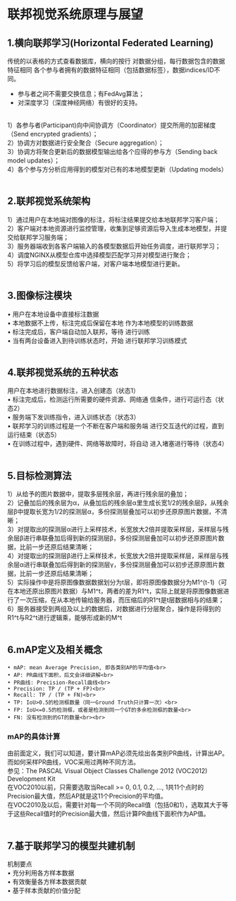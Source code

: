 # 联邦视觉系统原理与展望
## 1.横向联邦学习(Horizontal Federated Learning) 
传统的以表格的方式查看数据库，横向的按行 对数据分组，每行数据包含的数据特征相同 各个参与者拥有的数据特征相同（包括数据标签），数据indices/ID不同。<br>
 - 参与者之间不需要交换信息；有FedAvg算法；<br>
 - 对深度学习（深度神经网络）有很好的支持。<br><br>

1）各参与者(Participant)向中间协调方（Coordinator）提交所用的加密梯度（Send encrypted gradients）；<br>
2）协调方对数据进行安全聚合（Secure aggregation）；<br>
3）协调方将聚合更新后的数据模型输出给各个应得的参与方（Sending back model updates）；<br>
4）各个参与方分析应用得到的模型对已有的本地模型更新（Updating models）<br><br>

## 2.联邦视觉系统架构
1）通过用户在本地端对图像的标注，将标注结果提交给本地联邦学习客户端；<br>
2）客户端对本地资源进行监控管理，收集到足够资源后导入生成本地模型，并提交给联邦学习服务端；<br>
3）服务器端收到各客户端输入的各模型数据后开始任务调度，进行联邦学习；<br>
4）调度NGINX从模型仓库中选择模型匹配学习并对模型进行聚合；<br>
5）将学习后的模型反馈给客户端，对客户端本地模型进行更新。<br><br>

## 3.图像标注模块
• 用户在本地设备中直接标注数据 <br>
• 本地数据不上传，标注完成后保留在本地 作为本地模型的训练数据 <br>
• 标注完成后，客户端自动加入联邦，等待 进行训练 <br>
• 当有两台设备进入到待训练状态时，开始 进行联邦学习训练模式<br><br>

## 4.联邦视觉系统的五种状态
用户在本地进行数据标注，进入创建态（状态1） <br>
• 标注完成后，检测运行所需要的硬件资源、网络通 信条件，进行可运行态（状态2） <br>
• 服务端下发训练指令，进入训练状态（状态3） <br>
• 联邦学习的训练过程是一个不断在客户端和服务端 进行交互迭代的过程，直到运行结束（状态5） <br>
• 在训练过程中，遇到硬件、网络等故障时，将自动 进入堵塞进行等待（状态4）<br><br>

## 5.目标检测算法
1）从给予的图片数据中，提取多层残余层，再进行残余层的叠加；<br>
2）记叠加后的残余层为α，从叠加后的残余层α里生成长宽1/2的残余层β，从残余层β中提取长宽为1/2的探测层α，多份探测层叠加可以初步还原原图片数据，不清晰；<br>
3）对提取出的探测层α进行上采样技术，长宽放大2倍并提取采样层，采样层与残余层β进行串联叠加后得到新的探测层β，多份探测层叠加可以初步还原原图片数据，比前一步还原后结果清晰；<br>
4）对提取出的探测层β进行上采样技术，长宽放大2倍并提取采样层，采样层与残余层α进行串联叠加后得到新的探测层γ，多份探测层叠加可以初步还原原图片数据，比前一步还原后结果清晰；<br>
5）实际操作中是将原图像数据数据划分为t层，即将原图像数据分为M1^(t-1)（可在本地还原出原图片数据）与M1^t，两者的差为R1^t，实际上就是将原图像数据进行了一次压缩，在从本地传输给服务器，而压缩后的R1^t是t层数据相与的结果；<br>
6）服务器接受到两组及以上的数据后，对数据进行分层聚合，操作是将得到的R1^t与R2^t进行逻辑乘，能够形成新的M^t<br><br>

## 6.mAP定义及相关概念
	• mAP: mean Average Precision, 即各类别AP的平均值<br>
	• AP: PR曲线下面积，后文会详细讲解<br>
	• PR曲线: Precision-Recall曲线<br>
	• Precision: TP / (TP + FP)<br>
	• Recall: TP / (TP + FN)<br>
	• TP: IoU>0.5的检测框数量（同一Ground Truth只计算一次）<br>
	• FP: IoU<=0.5的检测框，或者是检测到同一个GT的多余检测框的数量<br>
	• FN: 没有检测到的GT的数量<br><br>

### mAP的具体计算

由前面定义，我们可以知道，要计算mAP必须先绘出各类别PR曲线，计算出AP。而如何采样PR曲线，VOC采用过两种不同方法。<br>
参见：The PASCAL Visual Object Classes Challenge 2012 (VOC2012) Development Kit <br>
在VOC2010以前，只需要选取当Recall >= 0, 0.1, 0.2, ..., 1共11个点时的Precision最大值，然后AP就是这11个Precision的平均值。<br>
在VOC2010及以后，需要针对每一个不同的Recall值（包括0和1），选取其大于等于这些Recall值时的Precision最大值，然后计算PR曲线下面积作为AP值。<br><br>

## 7.基于联邦学习的模型共建机制
机制要点<br>
• 充分利用各方样本数据 <br>
• 有效衡量各方样本数据贡献 <br>
• 基于样本贡献的价值分配<br><br>
